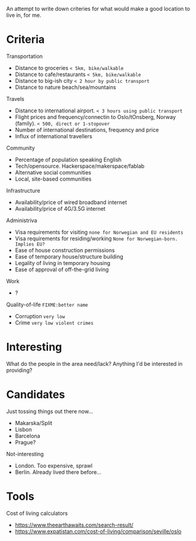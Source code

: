 
An attempt to write down criteries for what would make a good location to live in, for me.

# Criteria

Transportation

* Distance to groceries `< 5km, bike/walkable`
* Distance to cafe/restaurants `< 5km, bike/walkable`
* Distance to big-ish city `< 2 hour by public transport`
* Distance to nature beach/sea/mountains

Travels

* Distance to international airport. `< 3 hours using public transport`
* Flight prices and frequency/connectin to Oslo/tOnsberg, Norway (family). `< 500, direct or 1-stopover`
* Number of international destinations, frequency and price
* Influx of international travellers

Community

* Percentage of population speaking English
* Tech/opensource. Hackerspace/makerspace/fablab
* Alternative social communities
* Local, site-based communities

Infrastructure

* Availability/price of wired broadband internet
* Availability/price of 4G/3.5G internet

Administriva

* Visa requirements for visiting `none for Norwegian and EU residents`
* Visa requirements for residing/working `None for Norwegian-born. Implies EU?`
* Ease of house construction permissions
* Ease of temporary house/structure building
* Legality of living in temporary housing
* Ease of approval of off-the-grid living

Work

* ?

Quality-of-life `FIXME:better name`

* Corruption `very low`
* Crime `very low violent crimes`

# Interesting

What do the people in the area need/lack? Anything I'd be interested in providing?

# Candidates

Just tossing things out there now...

* Makarska/Split
* Lisbon
* Barcelona
* Prague?

Not-interesting

* London. Too expensive, sprawl
* Berlin. Already lived there before...

# Tools

Cost of living calculators

* https://www.theearthawaits.com/search-result/
* https://www.expatistan.com/cost-of-living/comparison/seville/oslo
